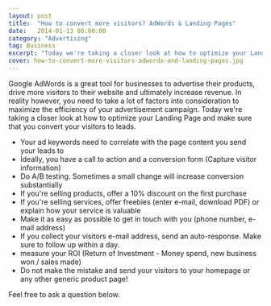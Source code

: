```yaml
---
layout: post
title:  "How to convert more visitors? AdWords & Landing Pages"
date:   2014-01-13 08:00:00
category: "Advertising"
tag: Business
excerpt: "Today we're taking a closer look at how to optimize your Landing Page and make sure that you convert your visitors to leads."
cover: how-to-convert-more-visitors-adwords-and-landing-pages.jpg
---
```


Google AdWords is a great tool for businesses to advertise their products, drive more visitors to their website and ultimately increase revenue. In reality however, you need to take a lot of factors into consideration to maximize the efficiency of your advertisement campaign. Today we're taking a closer look at how to optimize your Landing Page and make sure that you convert your visitors to leads.

- Your ad keywords need to correlate with the page content you send your leads to
- Ideally, you have a call to action and a conversion form (Capture visitor information)
- Do A/B testing. Sometimes a small change will increase conversion substantially
- If you're selling products, offer a 10% discount on the first purchase
- If you're selling services, offer freebies (enter e-mail, download PDF) or explain how your service is valuable
- Make it as easy as possible to get in touch with you (phone number, e-mail address)
- If you collect your visitors e-mail address, send an auto-response. Make sure to follow up within a day.
-  measure your ROI (Return of Investment - Money spend, new business won / sales made)
- Do not make the mistake and send your visitors to your homepage or any other generic product page!

Feel free to ask a question below.
